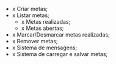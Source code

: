 - x Criar metas;
- x Listar metas;
    - x Metas realizadas;
    - x Metas abertas;
- x Marcar/Desmarcar metas realizadas;
- x Remover metas;
- x Sistema de mensagens;
- x Sistema de carregar e salvar metas;